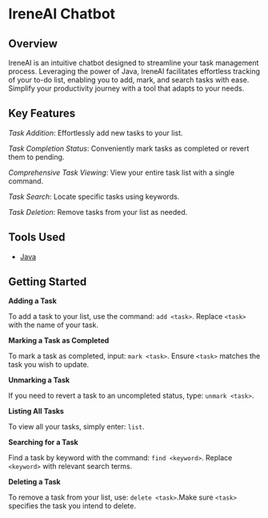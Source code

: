 # IreneAI Chatbot

## Overview

IreneAI is an intuitive chatbot designed to streamline your task management process. Leveraging the power of Java, IreneAI facilitates effortless tracking of your to-do list, enabling you to add, mark, and search tasks with ease. Simplify your productivity journey with a tool that adapts to your needs.

## Key Features

*Task Addition*: Effortlessly add new tasks to your list.

*Task Completion Status*: Conveniently mark tasks as completed or revert them to pending.

*Comprehensive Task Viewing*: View your entire task list with a single command.

*Task Search*: Locate specific tasks using keywords.

*Task Deletion*: Remove tasks from your list as needed.

## Tools Used

- [Java](https://www.java.com/en/)

## Getting Started

**Adding a Task**

To add a task to your list, use the command: `add <task>`. Replace `<task>` with the name of your task.

**Marking a Task as Completed**

To mark a task as completed, input: `mark <task>`. Ensure `<task>` matches the task you wish to update.

**Unmarking a Task**

If you need to revert a task to an uncompleted status, type: `unmark <task>`.

**Listing All Tasks**

To view all your tasks, simply enter: `list`.

**Searching for a Task**

Find a task by keyword with the command: `find <keyword>`. Replace `<keyword>` with relevant search terms.

**Deleting a Task**

To remove a task from your list, use: `delete <task>`.Make sure `<task>` specifies the task you intend to delete.
